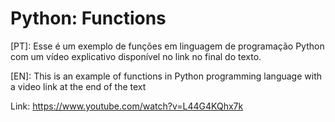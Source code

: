 # Python: Functions

[PT]: Esse é um exemplo de funções em linguagem de programação Python com um vídeo explicativo disponível no link no final do texto.

[EN]: This is an example of functions in Python programming language with a video link at the end of the text

Link: https://www.youtube.com/watch?v=L44G4KQhx7k